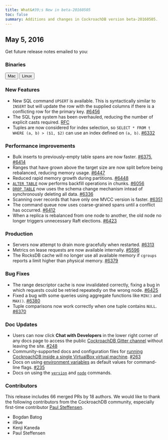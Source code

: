 ```yaml
---
title: What&#39;s New in beta-20160505
toc: false
summary: Additions and changes in CockroachDB version beta-20160505.
---
```


## May 5, 2016

Get future release notes emailed to you:
<div class="hubspot-install-form install-form-1 clearfix">
    <script>
        hbspt.forms.create({ 
            css: '',
            cssClass: 'install-form',
            portalId: '1753393',
            formId: '39686297-81d2-45e7-a73f-55a596a8d5ff',
            formInstanceId: 1,
            target: '.install-form-1'
        });
    </script>
</div>

### Binaries

<div id="os-tabs" class="clearfix">
    <a href="https://binaries.cockroachdb.com/cockroach-beta-20160505.darwin-10.9-amd64.tgz"><button id="mac" data-eventcategory="mac-binary-release-notes">Mac</button></a>
    <a href="https://binaries.cockroachdb.com/cockroach-beta-20160505.linux-amd64.tgz"><button id="linux" data-eventcategory="linux-binary-release-notes">Linux</button></a>
</div>
 
### New Features

* New SQL command `UPSERT` is available. This is syntactically similar
  to `INSERT` but will update the row with the supplied columns if
  there is a conflicting row for the primary key.
  [#6456](https://github.com/cockroachdb/cockroach/pull/6456)
* The SQL type system has been overhauled, reducing the number of
  explicit casts required.
  [RFC](https://github.com/cockroachdb/cockroach/blob/master/docs/RFCS/typing.md)
* Tuples are now considered for index selection, so `SELECT * FROM t
  WHERE (a, b) > ($1, $2)` can use an index defined on `(a, b)`.
  [#6332](https://github.com/cockroachdb/cockroach/pull/6332)

### Performance improvements

* Bulk inserts to previously-empty table spans are now faster.
  [#6375](https://github.com/cockroachdb/cockroach/pull/6375),
  [#6414](https://github.com/cockroachdb/cockroach/pull/6414)
* Ranges that have grown above the target size are now split before
  being rebalanced, reducing memory usage.
  [#6447](https://github.com/cockroachdb/cockroach/pull/6447)
* Reduced rapid memory growth during partitions.
  [#6448](https://github.com/cockroachdb/cockroach/pull/6448)
* [`ALTER TABLE`](alter-table.html) now performs backfill operations in chunks.
  [#6056](https://github.com/cockroachdb/cockroach/pull/6056)
* [`DROP TABLE`](drop-table.html) now uses the schema change mechanism intead of
  synchronously deleting all data.
  [#6336](https://github.com/cockroachdb/cockroach/pull/6336)
* Scanning over records that have only one MVCC version is faster.
  [#6351](https://github.com/cockroachdb/cockroach/pull/6351)
* The command queue now uses coarse-grained spans until a conflict has
  occurred.
  [#6412](https://github.com/cockroachdb/cockroach/pull/6412)
* When a replica is rebalanced from one node to another, the old node
  no longer triggers unnecessary Raft elections.
  [#6423](https://github.com/cockroachdb/cockroach/pull/6423)

### Production

* Servers now attempt to drain more gracefully when restarted.
  [#6313](https://github.com/cockroachdb/cockroach/pull/6313)
* Metrics on lease requests are now available internally.
  [#5596](https://github.com/cockroachdb/cockroach/pull/5596)
* The RocksDB cache will no longer use all available memory if
  `cgroups` reports a limit higher than physical memory.
  [#6379](https://github.com/cockroachdb/cockroach/pull/6379)

### Bug Fixes

* The range descriptor cache is now invalidated correctly, fixing a
  bug in which requests could be retried repeatedly on the wrong node.
  [#6425](https://github.com/cockroachdb/cockroach/pull/6425)
* Fixed a bug with some queries using aggregate functions like `MIN()`
  and `MAX()`. [#6380](https://github.com/cockroachdb/cockroach/pull/6380)
* Tuple comparisons now work correctly when one tuple contains `NULL`.
  [#6370](https://github.com/cockroachdb/cockroach/pull/6370)

### Doc Updates

* Users can now click **Chat with Developers** in the lower right corner of any docs page to access the public [CockroachDB Gitter channel](https://gitter.im/cockroachdb/cockroach) without leaving the site. [#248](https://github.com/cockroachdb/docs/pull/248)
* Community-supported docs and configuration files for [running CockroachDB inside a single VirtualBox virtual machine](http://uptimedba.github.io/cockroach-vb-single/cockroach-vb-single/home.html). [#263](https://github.com/cockroachdb/docs/pull/263)
* Docs on using [environment variables](cockroach-commands.html#environment-variables) as default values for command-line flags. [#235](https://github.com/cockroachdb/docs/pull/235)
* Docs on using the [`version`](view-version-details.html) and [`node`](view-node-details.html) commands.

### Contributors

This release includes 66 merged PRs by 18 authors. We would like to
thank the following contributors from the CockroachDB community, especially first-time contributor [Paul Steffensen](https://github.com/uptimeDBA).

* Bogdan Batog
* il9ue
* Kenji Kaneda
* Paul Steffensen
